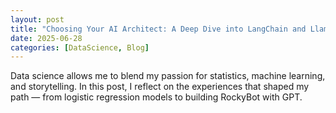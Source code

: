 ```yaml
---
layout: post
title: "Choosing Your AI Architect: A Deep Dive into LangChain and LlamaIndex"
date: 2025-06-28
categories: [DataScience, Blog]
---
```


Data science allows me to blend my passion for statistics, machine learning, and storytelling. In this post, I reflect on the experiences that shaped my path — from logistic regression models to building RockyBot with GPT.
